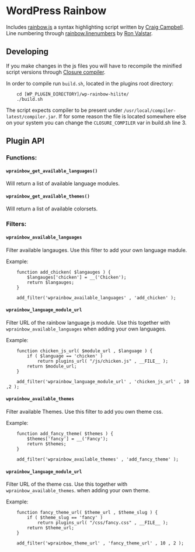 # WordPress Rainbow #

Includes [rainbow.js](http://craig.is/making/rainbows) a syntax highlighting script written by [Craig Campbell](http://craig.is/).
Line numbering through [rainbow.linenumbers](https://github.com/Sjeiti/rainbow.linenumbers) by [Ron Valstar](http://www.sjeiti.com/).

## Developing ##

If you make changes in the js files you will have to recompile the minified script versions through [Closure compiler](https://developers.google.com/closure/compiler/).

In order to compile run `build.sh`, located in the plugins root directory:
```
	cd [WP_PLUGIN_DIRECTORY]/wp-rainbow-hilite/
	./build.sh
```

The script expects compiler to be present under `/usr/local/compiler-latest/compiler.jar`.
If for some reason the file is located somewhere else on your system you can change the `CLOSURE_COMPILER`
var in build.sh line 3.



## Plugin API ##

### Functions: ###
#### `wprainbow_get_available_languages()` ####

Will return a list of available language modules.

#### `wprainbow_get_available_themes()` ####

Will return a list of available colorsets.


### Filters: ###

#### `wprainbow_available_languages` ####

Filter available langauges. Use this filter to add your own language madule.

Example:
```
	function add_chicken( $langauges ) {
		$langauges['chicken'] = __('Chicken');
		return $langauges;
	}
	
    add_filter('wprainbow_available_languages' , 'add_chicken' );
```

#### `wprainbow_language_module_url` ####

Filter URL of the rainbow language js module. Use this together with `wprainbow_available_languages` 
when adding your own languages.

Example:
```
	function chicken_js_url( $module_url , $language ) {
		if ( $language == 'chicken' )
			return plugins_url( "/js/chicken.js" , __FILE__ );
		return $module_url;
	}
	
    add_filter('wprainbow_language_module_url' , 'chicken_js_url' , 10 ,2 );
```

#### `wprainbow_available_themes` ####

Filter available Themes. Use this filter to add you own theme css.

Example:
```
	function add_fancy_theme( $themes ) {
		$themes['fancy'] = __('Fancy');
		return $themes;
	}
	
    add_filter('wprainbow_available_themes' , 'add_fancy_theme' );
```

#### `wprainbow_language_module_url` ####

Filter URL of the theme css. Use this together with `wprainbow_available_themes`.
when adding your own theme.

Example:
```
	function fancy_theme_url( $theme_url , $theme_slug ) {
		if ( $theme_slug == 'fancy' )
			return plugins_url( "/css/fancy.css" , __FILE__ );
		return $theme_url;
	}
	
    add_filter('wprainbow_theme_url' , 'fancy_theme_url' , 10 , 2 );
```


